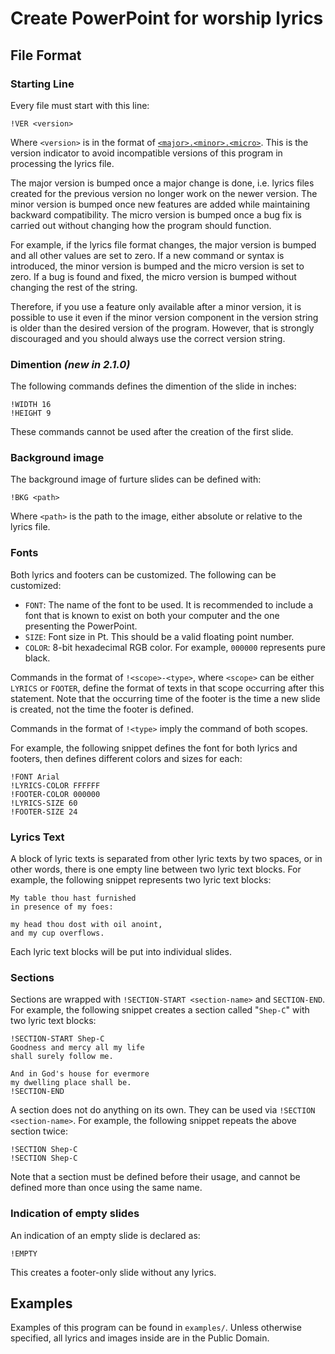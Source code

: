 # Create PowerPoint for worship lyrics

## File Format

### Starting Line

Every file must start with this line:

```text
!VER <version>
```

Where `<version>` is in the format of [`<major>.<minor>.<micro>`](https://packaging.pypa.io/en/latest/version.html#packaging.version.VERSION_PATTERN). This is the version indicator to avoid incompatible versions of this program in processing the lyrics file.

The major version is bumped once a major change is done, i.e. lyrics files created for the previous version no longer work on the newer version. The minor version is bumped once new features are added while maintaining backward compatibility. The micro version is bumped once a bug fix is carried out without changing how the program should function.

For example, if the lyrics file format changes, the major version is bumped and all other values are set to zero. If a new command or syntax is introduced, the minor version is bumped and the micro version is set to zero. If a bug is found and fixed, the micro version is bumped without changing the rest of the string.

Therefore, if you use a feature only available after a minor version, it is possible to use it even if the minor version component in the version string is older than the desired version of the program. However, that is strongly discouraged and you should always use the correct version string.

### Dimention *(new in 2.1.0)*

The following commands defines the dimention of the slide in inches:

```text
!WIDTH 16
!HEIGHT 9
```

These commands cannot be used after the creation of the first slide.

### Background image

The background image of furture slides can be defined with:

```text
!BKG <path>
```

Where `<path>` is the path to the image, either absolute or relative to the lyrics file.

### Fonts

Both lyrics and footers can be customized. The following can be customized:

* `FONT`: The name of the font to be used. It is recommended to include a font that is known to exist on both your computer and the one presenting the PowerPoint.
* `SIZE`: Font size in Pt. This should be a valid floating point number.
* `COLOR`: 8-bit hexadecimal RGB color. For example, `000000` represents pure black.

Commands in the format of `!<scope>-<type>`, where `<scope>` can be either `LYRICS` or `FOOTER`, define the format of texts in that scope occurring after this statement. Note that the occurring time of the footer is the time a new slide is created, not the time the footer is defined.

Commands in the format of `!<type>` imply the command of both scopes.

For example, the following snippet defines the font for both lyrics and footers, then defines different colors and sizes for each:

```text
!FONT Arial
!LYRICS-COLOR FFFFFF
!FOOTER-COLOR 000000
!LYRICS-SIZE 60
!FOOTER-SIZE 24
```

### Lyrics Text

A block of lyric texts is separated from other lyric texts by two spaces, or in other words, there is one empty line between two lyric text blocks. For example, the following snippet represents two lyric text blocks:

```text
My table thou hast furnished
in presence of my foes:

my head thou dost with oil anoint,
and my cup overflows.
```

Each lyric text blocks will be put into individual slides.

### Sections

Sections are wrapped with `!SECTION-START <section-name>` and `SECTION-END`. For example, the following snippet creates a section called "`Shep-C`" with two lyric text blocks:

```text
!SECTION-START Shep-C
Goodness and mercy all my life
shall surely follow me.

And in God's house for evermore
my dwelling place shall be. 
!SECTION-END
```

A section does not do anything on its own. They can be used via `!SECTION <section-name>`. For example, the following snippet repeats the above section twice:

```text
!SECTION Shep-C
!SECTION Shep-C
```

Note that a section must be defined before their usage, and cannot be defined more than once using the same name.

### Indication of empty slides

An indication of an empty slide is declared as:

```text
!EMPTY
```

This creates a footer-only slide without any lyrics.

## Examples

Examples of this program can be found in `examples/`. Unless otherwise specified, all lyrics and images inside are in the Public Domain.
